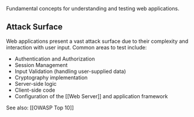 Fundamental concepts for understanding and testing web applications.

## Attack Surface

Web applications present a vast attack surface due to their complexity and interaction with user input. Common areas to test include:
- Authentication and Authorization
- Session Management
- Input Validation (handling user-supplied data)
- Cryptography implementation
- Server-side logic
- Client-side code
- Configuration of the [[Web Server]] and application framework

See also: [[OWASP Top 10]] 